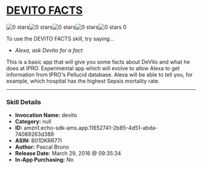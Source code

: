 # [DEVITO FACTS](http://alexa.amazon.com/#skills/amzn1.echo-sdk-ams.app.11652741-2b85-4d51-abda-74089263d389)
![0 stars](../../images/ic_star_border_black_18dp_1x.png)![0 stars](../../images/ic_star_border_black_18dp_1x.png)![0 stars](../../images/ic_star_border_black_18dp_1x.png)![0 stars](../../images/ic_star_border_black_18dp_1x.png)![0 stars](../../images/ic_star_border_black_18dp_1x.png) 0

To use the DEVITO FACTS skill, try saying...

* *Alexa, ask Devito for a fact*

This is a basic app that will give you some facts about DeVito and what he does at IPRO.  Experimental app which will evolve to allow Alexa to get information from IPRO's Pellucid database. Alexa will be able to tell you, for example, which hospital has the highest Sepsis mortality rate.

***

### Skill Details

* **Invocation Name:** devito
* **Category:** null
* **ID:** amzn1.echo-sdk-ams.app.11652741-2b85-4d51-abda-74089263d389
* **ASIN:** B01DKRR77I
* **Author:** Pascal Bruno
* **Release Date:** March 29, 2016 @ 09:35:34
* **In-App Purchasing:** No
